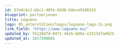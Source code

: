 ```yaml
---
id: 57e0c9c2-bbc1-40fe-b5d6-b9ece9100315
blueprint: partnerinnen
title: Leguano
logo: 05_unterstützen/logos/leguano-logo-2x.png
link_field: 'https://www.leguano.eu/'
updated_by: f6128d7d-0471-44e5-b89a-e3213d7a0925
updated_at: 1657208685
---
```

